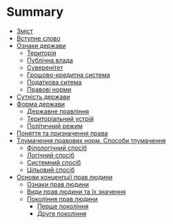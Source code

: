 # Summary

* [Зміст](README.md)
* [Вступне слово](vstupne_slovo.md)
* [Ознаки держави](1/oznaky_derjavy.md)
   * [Територія](1/terytoria.md)
   * [Публічна влада](1/publichna_vlada.md)
   * [Суверенітет](1/suverenitet.md)
   * [Грошово-кредитна система](1/groshovo-credytna_systema.md)
   * [Податкова ситема](1/podatkova_systema.md)
   * [Правові норми](1/pravovi_normy.md)
* [Сутність держави](sutnist_derjavy.md)
* [Форма держави](2/forma_derjavy.md)
   * [Державне правління](2/derjavne_pravlinnia.md)
   * [Територіальний устрій](2/terytorialnyj_ustrij.md)
   * [Політичний режим](2/politychnyj_rezhym.md)
* [Поняття та призначення права](poniattia_ta_pryznachennia_prava.md)
* [Тлумачення правових норм. Способи тлумачення](3/tlumachennia_sposoby_tlumachennia.md)
   * [Філологічний спосіб](3/filologichnyj_sposib.md)
   * [Логічний спосіб](3/logichnyj_sposib.md)
   * [Системний спосіб](3/systemnyj_sposib.md)
   * [Цільовий спосіб](3/ciliovyj_sposib.md)
* [Основи конценпції прав людини](4/osnovy_koncepcii_prav_liudyny.md)
   * [Ознаки прав людини](4/oznaky_prav_liudyny.md)
   * [Види прав людини та їх значення](4/vydy_prav_liudyny_ta_jih_znachennia.md)
   * [Покоління прав людини](4/pokolinnia_prav_liudyny.md)
      * [Перше покоління](4/pershe_pokolinnia.md)
      * [Друге покоління](4/druge_pokolinnia.md)
<!--
* [Основи вчення про державу та право](osnovi_vchennya_pro_derjavu_ta_pravo.md)
* [Поняття держави та державної влади](chapter1.md)
   * [Держава](derzhava.md)
   * [Витоки держави](vitoki_derzhavi.md)
   * [Завдання держави](zavdannya_derzhavi.md)
* Політичні режими
   * Тоталітарний політичний режим
   * Авторитарний політичний режим
   * Демократичний політичний режим
* Загальна характеристика права
   * Поняття та призначення права
   * Правові системи світу
   * Основні галузі права
* Взаємодія держави та людини
   * Поняття громадянства
   * Відповідальність держави перед громадянином
* Права людини та громадянина
   * Основні права людини
   * Основні права громадянина
* Способи захисту прав. Судовий захист
   * Поняття судового захисту
   * Процедура звернення до суду
   * Європейський Суд з Прав Людини
* Способи захисту прав. Позасудовий захист
   * Позасудові органи
   * Самозахист
   * Як правильно користуватися законами
* Міжнародні організації та роль України
   * ООН
   * ОБСЄ
   * НАТО

-->